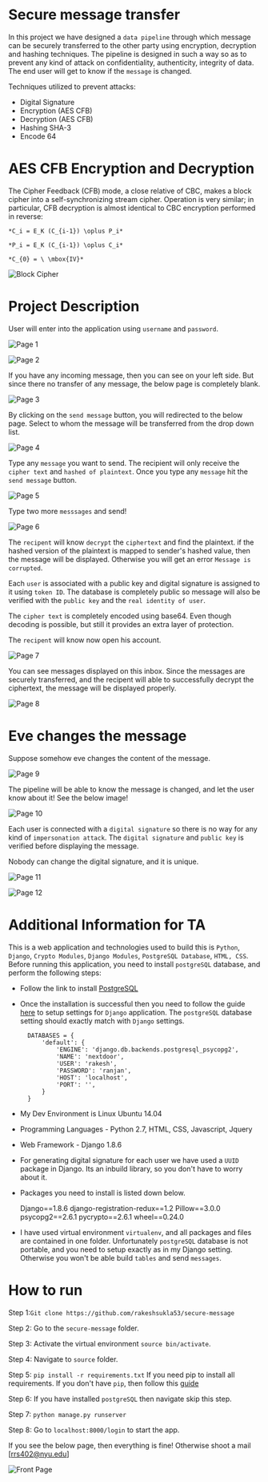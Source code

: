 # Secure message transfer 

In this project we have designed a `data pipeline` through which message can be securely transferred to the other party using encryption, decryption and hashing techniques. The pipeline is designed in such a way so as to prevent any kind of attack on confidentiality, authenticity, integrity of data. The end user will get to know if the `message` is changed.

Techniques utilized to prevent attacks:

* Digital Signature
* Encryption (AES CFB)
* Decryption (AES CFB)
* Hashing SHA-3
* Encode 64 

# AES CFB Encryption and Decryption
 
The Cipher Feedback (CFB) mode, a close relative of CBC, makes a block cipher into a self-synchronizing stream cipher. Operation is very similar; in particular, CFB decryption is almost identical to CBC encryption performed in reverse:

    *C_i = E_K (C_{i-1}) \oplus P_i*
    
    *P_i = E_K (C_{i-1}) \oplus C_i*
    
    *C_{0} = \ \mbox{IV}*

![Block Cipher](https://github.com/rakeshsukla53/secure-message/blob/master/static_cdn/staticfiles/img/Block_cipher.png)

# Project Description

User will enter into the application using `username` and `password`.

![Page 1](https://github.com/rakeshsukla53/secure-message/blob/master/static_cdn/staticfiles/img/Page%201.png)

![Page 2](https://github.com/rakeshsukla53/secure-message/blob/master/static_cdn/staticfiles/img/Page%202.png)

If you have any incoming message, then you can see on your left side. But since there no transfer of any message, the below page is completely blank.

![Page 3](https://github.com/rakeshsukla53/secure-message/blob/master/static_cdn/staticfiles/img/Page%203.png)

By clicking on the `send message` button, you will redirected to the below page. Select to whom the message will be transferred from the drop down list.
 
![Page 4](https://github.com/rakeshsukla53/secure-message/blob/master/static_cdn/staticfiles/img/Page%204.png)

Type any `message` you want to send. The recipient will only receive the `cipher text` and `hashed of plaintext`. Once you type any `message` hit the `send message` button.

![Page 5](https://github.com/rakeshsukla53/secure-message/blob/master/static_cdn/staticfiles/img/Page%205.png)

Type two more `messsages` and send!

![Page 6](https://github.com/rakeshsukla53/secure-message/blob/master/static_cdn/staticfiles/img/Page%206.png)

The `recipent` will know `decrypt` the `ciphertext` and find the plaintext. if the hashed version of the plaintext is mapped to sender's hashed value, then the message will be displayed. Otherwise you will get an error `Message is corrupted`.

Each `user` is associated with a public key and digital signature is assigned to it using `token ID`. The database is completely public so message will also be verified with the `public key` and the `real identity of user`.
 
The `cipher text` is completely encoded using base64. Even though decoding is possible, but still it provides an extra layer of protection.

The `recipent` will know now open his account.

![Page 7](https://github.com/rakeshsukla53/secure-message/blob/master/static_cdn/staticfiles/img/Page%207.png)

You can see messages displayed on this inbox. Since the messages are securely transferred, and the recipent will able to successfully decrypt the ciphertext, the message will be displayed properly.

![Page 8](https://github.com/rakeshsukla53/secure-message/blob/master/static_cdn/staticfiles/img/Page%208.png)

# Eve changes the message

Suppose somehow eve changes the content of the message.

![Page 9](https://github.com/rakeshsukla53/secure-message/blob/master/static_cdn/staticfiles/img/Page%209.png)

The pipeline will be able to know the message is changed, and let the user know about it! See the below image!

![Page 10](https://github.com/rakeshsukla53/secure-message/blob/master/static_cdn/staticfiles/img/Page%2010.png)

Each user is connected with a `digital signature` so there is no way for any kind of `impersonation attack`. The `digital signature` and `public key` is verified before displaying the message.

Nobody can change the digital signature, and it is unique.

![Page 11](https://github.com/rakeshsukla53/secure-message/blob/master/static_cdn/staticfiles/img/Page%2011.png)

![Page 12](https://github.com/rakeshsukla53/secure-message/blob/master/static_cdn/staticfiles/img/Page%2012.png)


# Additional Information for TA

This is a web application and technologies used to build this is `Python`, `Django`, `Crypto Modules`, `Django Modules`, `PostgreSQL Database`, `HTML, CSS`. Before running this application, you need to install `postgreSQL` database, and perform the following steps:

* Follow the link to install [PostgreSQL](https://github.com/codingforentrepreneurs/Guides/blob/master/all/install_postgresql_mac_&_linux.md)

* Once the installation is successful then you need to follow the guide [here](https://github.com/codingforentrepreneurs/Guides/blob/master/all/postgresql_and_django.md) to setup settings for `Django` application. The `postgreSQL` database setting should exactly match with `Django` settings.


        DATABASES = {
            'default': {
                'ENGINE': 'django.db.backends.postgresql_psycopg2',
                'NAME': 'nextdoor',
                'USER': 'rakesh',
                'PASSWORD': 'ranjan',
                'HOST': 'localhost',
                'PORT': '',
            }
        }

* My Dev Environment is Linux Ubuntu 14.04

* Programming Languages - Python 2.7, HTML, CSS, Javascript, Jquery

* Web Framework - Django 1.8.6
 
* For generating digital signature for each user we have used a `UUID` package in Django. Its an inbuild library, so you don't have to worry about it. 

* Packages you need to install is listed down below.

    Django==1.8.6
    django-registration-redux==1.2
    Pillow==3.0.0
    psycopg2==2.6.1
    pycrypto==2.6.1
    wheel==0.24.0

* I have used virtual environment `virtualenv`, and all packages and files are contained in one folder. Unfortunately `postgreSQL` database is not portable, and you need to setup exactly as in my Django setting. Otherwise you won't be able build `tables` and send `messages`. 

# How to run

Step 1:`Git clone https://github.com/rakeshsukla53/secure-message`

Step 2: Go to the `secure-message` folder. 

Step 3: Activate the virtual environment `source bin/activate`. 

Step 4: Navigate to `source` folder.

Step 5: `pip install -r requirements.txt` If you need pip to install all requirements. If you don't have `pip`, then follow this [guide](http://www.liquidweb.com/kb/how-to-install-pip-on-ubuntu-14-04-lts/)

Step 6: If you have installed `postgreSQL` then navigate skip this step.

Step 7: `python manage.py runserver`

Step 8: Go to `localhost:8000/login` to start the app.
 
If you see the below page, then everything is fine! Otherwise shoot a mail [rrs402@nyu.edu]
 
![Front Page](https://github.com/rakeshsukla53/secure-message/blob/master/source/static/img/Front%20Page.png)
 
 
 
 
 
 
 
 
 
 
 
 
 
 
 
 
 
 



